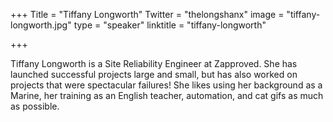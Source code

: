 +++
Title = "Tiffany Longworth"
Twitter = "thelongshanx"
image = "tiffany-longworth.jpg"
type = "speaker"
linktitle = "tiffany-longworth"

+++

Tiffany Longworth is a Site Reliability Engineer at Zapproved. She has launched successful projects large and small, but has also worked on projects that were spectacular failures! She likes using her background as a Marine, her training as an English teacher, automation, and cat gifs as much as possible.
